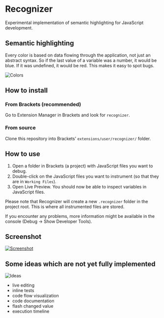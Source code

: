 Recognizer
==========

Experimental implementation of semantic highlighting for JavaScript development.

## Semantic highlighting

Every color is based on data flowing through the application, not just an abstract syntax. So if the last value of a variable was a number, it would be blue. If it was undefined, it would be red. This makes it easy to spot bugs.

![Colors](https://raw.github.com/equiet/recognizer/master/colors.png)

## How to install

### From Brackets (recommended)

Go to Extension Manager in Brackets and look for `recognizer`.

### From source

Clone this repository into Brackets' `extensions/user/recognizer/` folder.

## How to use

1. Open a folder in Brackets (a project) with JavaScript files you want to debug.
1. Double-click on the JavaScript files you want to instrument (so that they are in `Working Files`).
1. Open Live Preview. You should now be able to inspect variables in JavaScript files.

Please note that Recognizer will create a new `.recognizer` folder in the project root. This is where all instrumented files are stored.

If you encounter any problems, more information might be available in the console (Debug -> Show Developer Tools).

## Screenshot

[![Screenshot](https://raw.github.com/equiet/recognizer/master/screenshot.png)](https://www.youtube.com/watch?v=1bjdekHj5ts)

## Some ideas which are not yet fully implemented

![Ideas](https://raw.github.com/equiet/recognizer/master/ideas.png)

- live editing
- inline tests
- code flow visualization
- code documentation
- flash changed value
- execution timeline